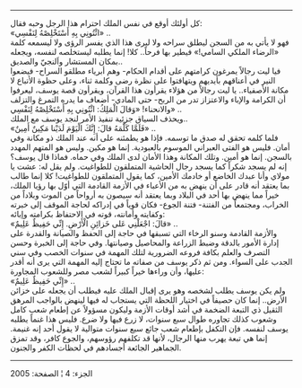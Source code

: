 ------------------------------------------------------------------------

كل أولئك أوقع في نفس الملك احترام هذا الرجل وحبه فقال:  
«ائْتُونِي بِهِ أَسْتَخْلِصْهُ لِنَفْسِي» ..  
فهو لا يأتي به من السجن ليطلق سراحه ولا ليرى هذا الذي يفسر الرؤى ولا
ليسمعه كلمة «الرضاء الملكي السامي!» فيطير بها فرحاً.. كلا! إنما يطلبه
ليستخلصه لنفسه، ويجعله بمكان المستشار واَلنجيّ والصديق..  
فيا ليت رجالاً يمرغون كرامتهم على أقدام الحكام- وهم أبرياء مطلقو السراح-
فيضعوا النير في أعناقهم بأيديهم ويتهافتوا على نظرة رضى وكلمة ثناء، وعلى
حظوة الأتباع لا مكانة الأصفياء.. يا ليت رجالاً من هؤلاء يقرأون هذا
القرآن، ويقرأون قصة يوسف، ليعرفوا أن الكرامة والإباء والاعتزاز تدر من
الربح- حتى المادي- أضعاف ما يدره التمرغ والتزلف والانحناء! «وَقالَ الْمَلِكُ:
ائْتُونِي بِهِ أَسْتَخْلِصْهُ لِنَفْسِي» ..  
ويحذف السياق جزئية تنفيذ الأمر لنجد يوسف مع الملك..  
«فَلَمَّا كَلَّمَهُ قالَ: إِنَّكَ الْيَوْمَ لَدَيْنا مَكِينٌ أَمِينٌ» ..  
فلما كلمه تحقق له صدق ما توسمه. فإذا هو يطمئنه على أنه عند الملك ذو
مكانة وفي أمان. فليس هو الفتى العبراني الموسوم بالعبودية. إنما هو مكين.
وليس هو المتهم المهدد بالسجن. إنما هو أمين. وتلك المكانة وهذا الأمان لدى
الملك وفي حماه. فماذا قال يوسف؟  
إنه لم يسجد شكراً كما يسجد رجال الحاشية المتملقون للطواغيت. ولم يقل له:
عشت يا مولاي وأنا عبدك الخاضع أو خادمك الأمين، كما يقول المتملقون
للطواغيت! كلا إنما طالب بما يعتقد أنه قادر على أن ينهض به من الأعباء في
الأزمة القادمة التي أوّل بها رؤيا الملك، خيراً مما ينهض بها أحد في البلاد
وبما يعتقد أنه سيصون به أرواحاً من الموت وبلاداً من الخراب، ومجتمعاً من
الفتنة- فتنة الجوع- فكان قوياً في إدراكه لحاجة الموقف إلى خبرته وكفايته
وأمانته، قوته في الاحتفاظ بكرامته وإبائه:  
«قالَ: اجْعَلْنِي عَلى خَزائِنِ الْأَرْضِ. إِنِّي حَفِيظٌ عَلِيمٌ» ..  
والأزمة القادمة وسنو الرخاء التي تسبقها في حاجة إلى الحفظ والصيانة
والقدرة على إدارة الأمور بالدقة وضبط الزراعة والمحاصيل وصيانتها. وفي
حاجة إلى الخبرة وحسن التصرف والعلم بكافة فروعه الضرورية لتلك المهمة في
سنوات الخصب وفي سني الجدب على السواء. ومن ثم ذكر يوسف من صفاته ما تحتاج
إليه المهمة التي يرى أنه أقدر عليها، وأن وراءها خيراً كبيراً لشعب مصر
وللشعوب المجاورة:  
«إِنِّي حَفِيظٌ عَلِيمٌ» ..  
ولم يكن يوسف يطلب لشخصه وهو يرى إقبال الملك عليه فيطلب أن يجعله على
خزائن الأرض.. إنما كان حصيفاً في اختيار اللحظة التي يستجاب له فيها لينهض
بالواجب المرهق الثقيل ذي التبعة الضخمة في أشد أوقات الأزمة وليكون مسؤولاً
عن إطعام شعب كامل وشعوب كذلك تجاوره طوال سبع سنوات، لا زرع فيها ولا ضرع.
فليس هذا غنماً يطلبه يوسف لنفسه. فإن التكفل بإطعام شعب جائع سبع سنوات
متوالية لا يقول أحد إنه غنيمة. إنما هي تبعة يهرب منها الرجال، لأنها قد
تكلفهم رؤوسهم، والجوع كافر، وقد تمزق الجماهير الجائعة أجسادهم في لحظات
الكفر والجنون.

------------------------------------------------------------------------

الجزء: 4 ¦ الصفحة: 2005
